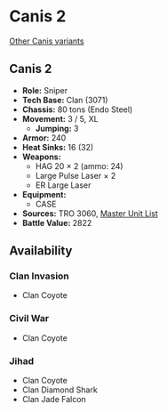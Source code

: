 # Canis 2

[Other Canis variants](../canis.md)

## Canis 2
- **Role:** Sniper
- **Tech Base:** Clan (3071)
- **Chassis:** 80 tons (Endo Steel)
- **Movement:** 3 / 5, XL
  - **Jumping:** 3
- **Armor:** 240
- **Heat Sinks:** 16 (32)
- **Weapons:**
  - HAG 20 × 2 (ammo: 24)
  - Large Pulse Laser × 2
  - ER Large Laser
- **Equipment:**
  - CASE
- **Sources:** TRO 3060, [Master Unit List](http://masterunitlist.info/Unit/Details/460/canis-2)
- **Battle Value:** 2822

## Availability

### Clan Invasion
- Clan Coyote

### Civil War
- Clan Coyote

### Jihad
- Clan Coyote
- Clan Diamond Shark
- Clan Jade Falcon

